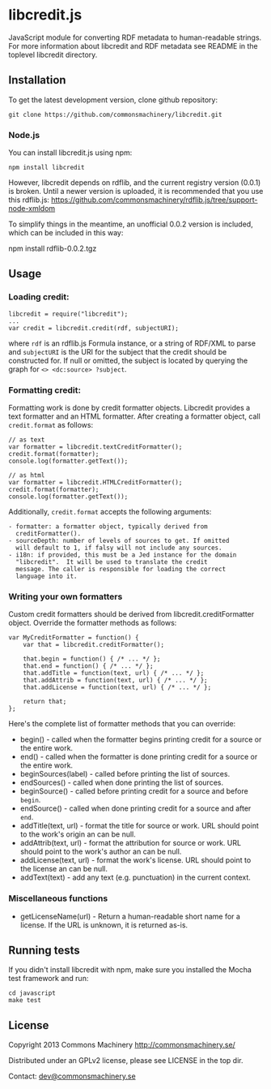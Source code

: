 libcredit.js
============

JavaScript module for converting RDF metadata to human-readable strings.
For more information about libcredit and RDF metadata see README in the
toplevel libcredit directory.

Installation
------------

To get the latest development version, clone github repository:

    git clone https://github.com/commonsmachinery/libcredit.git


### Node.js

You can install libcredit.js using npm:

    npm install libcredit

However, libcredit depends on rdflib, and the current registry version
(0.0.1) is broken.  Until a newer version is uploaded, it is
recommended that you use this rdflib.js:
https://github.com/commonsmachinery/rdflib.js/tree/support-node-xmldom

To simplify things in the meantime, an unofficial 0.0.2 version is
included, which can be included in this way:

   npm install rdflib-0.0.2.tgz 



Usage
-----

### Loading credit:

    libcredit = require("libcredit");
    ...
    var credit = libcredit.credit(rdf, subjectURI);

where `rdf` is an rdflib.js Formula instance, or a string of RDF/XML to
parse and `subjectURI` is the URI for the subject that the credit should be
constructed for.  If null or omitted, the subject is located by querying the
graph for `<> <dc:source> ?subject`.

### Formatting credit:

Formatting work is done by credit formatter objects. Libcredit provides a text
formatter and an HTML formatter. After creating a formatter object, call
`credit.format` as follows:

    // as text
    var formatter = libcredit.textCreditFormatter();
    credit.format(formatter);
    console.log(formatter.getText());

    // as html
    var formatter = libcredit.HTMLCreditFormatter();
    credit.format(formatter);
    console.log(formatter.getText());

Additionally, `credit.format` accepts the following arguments:

    - formatter: a formatter object, typically derived from
      creditFormatter().
    - sourceDepth: number of levels of sources to get. If omitted
      will default to 1, if falsy will not include any sources.
    - i18n: if provided, this must be a Jed instance for the domain
      "libcredit".  It will be used to translate the credit
      message. The caller is responsible for loading the correct
      language into it.

### Writing your own formatters

Custom credit formatters should be derived from libcredit.creditFormatter
object. Override the formatter methods as follows:

    var MyCreditFormatter = function() {
        var that = libcredit.creditFormatter();

        that.begin = function() { /* ... */ };
        that.end = function() { /* ... */ };
        that.addTitle = function(text, url) { /* ... */ };
        that.addAttrib = function(text, url) { /* ... */ };
        that.addLicense = function(text, url) { /* ... */ };

        return that;
    };

Here's the complete list of formatter methods that you can override:

* begin() - called when the formatter begins printing credit for a source
  or the entire work.
* end() - called when the formatter is done printing credit for a source
  or the entire work.
* beginSources(label) - called before printing the list of sources.
* endSources() - called when done printing the list of sources.
* beginSource() - called before printing credit for a source and before `begin`.
* endSource() - called when done printing credit for a source and after `end`.
* addTitle(text, url) - format the title for source or work.
  URL should point to the work's origin an can be null.
* addAttrib(text, url) - format the attribution for source or work.
  URL should point to the work's author an can be null.
* addLicense(text, url) - format the work's license.
  URL should point to the license an can be null.
* addText(text) - add any text (e.g. punctuation) in the current context.

### Miscellaneous functions

* getLicenseName(url) - Return a human-readable short name for a license.
  If the URL is unknown, it is returned as-is.

Running tests
-------------

If you didn't install libcredit with npm, make sure you installed the Mocha
test framework and run:

    cd javascript
    make test

License
-------

Copyright 2013 Commons Machinery http://commonsmachinery.se/

Distributed under an GPLv2 license, please see LICENSE in the top dir.

Contact: dev@commonsmachinery.se
